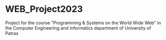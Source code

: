 # WEB_Project2023
Project for the course "Programming &amp; Systems on the World Wide Web" in the Computer Engineering and Informatics department of University of Patras
